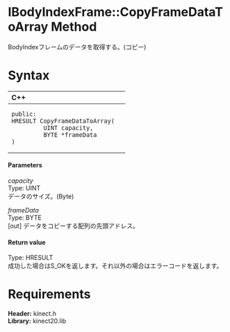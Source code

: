 IBodyIndexFrame::CopyFrameDataToArray Method  
============================================  

BodyIndexフレームのデータを取得する。(コピー) <span id="syntaxSection"></span>

Syntax  
======  

<table>
<colgroup>
<col width="100%" />
</colgroup>
<thead>
<tr class="header">
<th align="left">C++</th>
</tr>
</thead>
<tbody>
<tr class="odd">
<td align="left"><pre><code>public:  
HRESULT CopyFrameDataToArray(  
         UINT capacity,  
         BYTE *frameData  
)</code></pre></td>
</tr>
</tbody>
</table>

<span id="ID4EG"></span>
#### Parameters  

*capacity*    
Type: UINT  
データのサイズ。(Byte)  

*frameData*    
Type: BYTE  
[out] データをコピーする配列の先頭アドレス。  

<span id="ID4EP"></span>
#### Return value  

Type: HRESULT  
成功した場合はS\_OKを返します。それ以外の場合はエラーコードを返します。  

<span id="requirements"></span>

Requirements  
============  

**Header:** kinect.h  
**Library:** kinect20.lib  



<!--Please do not edit the data in the comment block below.-->
<!--
TOCTitle : CopyFrameDataToArray Method
RLTitle : IBodyIndexFrame::CopyFrameDataToArray Method
KeywordK : CopyFrameDataToArray method
KeywordK : IBodyIndexFrame::CopyFrameDataToArray method
KeywordF : IBodyIndexFrame::CopyFrameDataToArray
KeywordF : CopyFrameDataToArray
KeywordF : Microsoft.Kinect.kinect.IBodyIndexFrame.CopyFrameDataToArray(UINT,BYTE@)
KeywordA : M:Microsoft.Kinect.kinect.IBodyIndexFrame.CopyFrameDataToArray(UINT,BYTE@)
AssetID : M:Microsoft.Kinect.kinect.IBodyIndexFrame.CopyFrameDataToArray(UINT,BYTE@)
Locale : en-us
CommunityContent : 1
APIType : Managed
APILocation : 
APIName : Microsoft.Kinect.kinect.IBodyIndexFrame::CopyFrameDataToArray
TargetOS : Windows
TopicType : kbSyntax
DevLang : C++
DocSet : K4Wv2
ProjType : K4Wv2Proj
Technology : Kinect for Windows
Product : Kinect for Windows SDK v2
productversion : 20
-->
